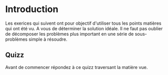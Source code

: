 # Introduction

Les exerices qui suivent ont pour objectif d'utiliser tous les points matières qui ont été vu. A vous de déterminer la solution idéale. Il ne faut pas oublier de décomposer les problèmes plus important en une série de sous-problèmes simple à résoudre.

## Quizz

Avant de commencer répondez à ce quizz traversant la matière vue.
